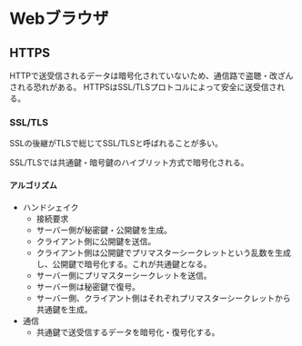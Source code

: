 # Webブラウザ
## HTTPS
HTTPで送受信されるデータは暗号化されていないため、通信路で盗聴・改ざんされる恐れがある。
HTTPSはSSL/TLSプロトコルによって安全に送受信される。

### SSL/TLS
SSLの後継がTLSで総じてSSL/TLSと呼ばれることが多い。

SSL/TLSでは共通鍵・暗号鍵のハイブリット方式で暗号化される。
#### アルゴリズム
* ハンドシェイク
  - 接続要求
  - サーバー側が秘密鍵・公開鍵を生成。
  - クライアント側に公開鍵を送信。
  - クライアント側は公開鍵でプリマスターシークレットという乱数を生成し、公開鍵で暗号化する。これが共通鍵となる。
  - サーバー側にプリマスターシークレットを送信。
  - サーバー側は秘密鍵で復号。
  - サーバー側、クライアント側はそれぞれプリマスターシークレットから共通鍵を生成。
* 通信
  - 共通鍵で送受信するデータを暗号化・復号化する。
